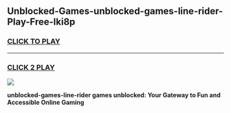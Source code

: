 
## Unblocked-Games-unblocked-games-line-rider-Play-Free-lki8p
<h3>
<a href="https://premium76.site?title=unblocked-games-line-rider&ref=18A">CLICK TO PLAY</a></h3>
<hr>

<h3>
<a href="https://premium76.site?title=unblocked-games-line-rider&ref=18A">CLICK 2 PLAY</a>
  
</h3>

<a href="https://premium76.site?title=unblocked-games-line-rider&ref=18A"><img src="https://clearcache.store/games.png"></a>


**unblocked-games-line-rider games unblocked: Your Gateway to Fun and Accessible Online Gaming**
